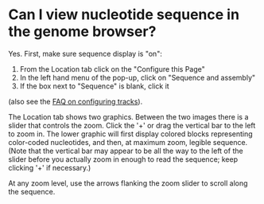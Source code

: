 # Can I view nucleotide sequence in the genome browser?
<!-- pombase_categories: Genome Browser,Locating Genomic Regions,Querying/Searching,Sequence Retrieval,Tools and Resources -->

Yes. First, make sure sequence display is "on":

1.  From the Location tab click on the "Configure this Page"
2.  In the left hand menu of the pop-up, click on "Sequence and
    assembly"
3.  If the box next to "Sequence" is blank, click it

(also see the [FAQ on configuring
tracks](/faqs/how-can-i-show-or-hide-tracks-genome-browser)).

The Location tab shows two graphics. Between the two images there is a
slider that controls the zoom. Click the '+' or drag the vertical bar to
the left to zoom in. The lower graphic will first display colored blocks
representing color-coded nucleotides, and then, at maximum zoom, legible
sequence. (Note that the vertical bar may appear to be all the way to
the left of the slider before you actually zoom in enough to read the
sequence; keep clicking '+' if necessary.)

At any zoom level, use the arrows flanking the zoom slider to scroll
along the sequence.

